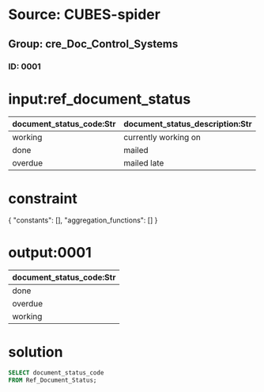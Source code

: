 # Source: CUBES-spider
## Group: cre_Doc_Control_Systems
### ID: 0001

# input:ref_document_status

| document_status_code:Str | document_status_description:Str |
|---|---|
| working | currently working on |
| done | mailed |
| overdue | mailed late |

# constraint

{
  "constants": [],
  "aggregation_functions": []
}

# output:0001

| document_status_code:Str |
|---|
| done |
| overdue |
| working |

# solution

```sql
SELECT document_status_code
FROM Ref_Document_Status;
```
